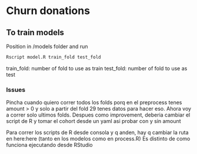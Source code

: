 # Churn donations

## To train models
Position in /models folder and run
``` bash
Rscript model.R train_fold test_fold
```
train_fold: number of fold to use as train
test_fold: number of fold to use as test

### Issues
Pincha cuando quiero correr todos los folds porq en el preprocess tenes amount > 0 y solo a partir del fold 29
tenes datos para hacer eso.
Ahora voy a correr solo ultimos folds. 
Despues como improvement, deberia cambiar el script de R y tomar el cohort desde un yaml asi probar con y sin amount

Para correr los scripts de R desde consola y q anden, hay q cambiar la ruta en here:here (tanto en los modelos como en process.R)
Es distinto de como funciona ejecutando desde RStudio
